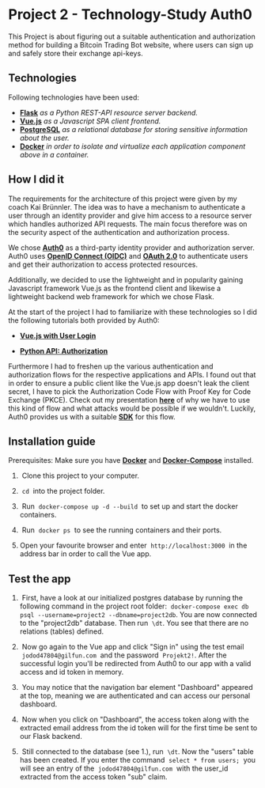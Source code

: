 # Project 2 - Technology-Study Auth0

This Project is about figuring out a suitable authentication and authorization method for building a Bitcoin Trading Bot website, where users can sign up and safely store
their exchange api-keys.

## Technologies

Following technologies have been used:

- [**Flask**](https://palletsprojects.com/p/flask/) *as a Python REST-API resource server backend.*
- [**Vue.js**](https://vuejs.org/) *as a Javascript SPA client frontend.*
- [**PostgreSQL**](https://www.postgresql.org/) *as a relational database for storing sensitive information about the user.*
- [**Docker**](https://www.docker.com/) *in order to isolate and virtualize each application component above in a container.*

## How I did it

The requirements for the architecture of this project were given by my coach Kai Brünnler. The idea was to have a mechanism to authenticate a user through an identity provider and give him access to a resource server which handles authorized API requests. The main focus therefore was on the security aspect of the authentication and authorization process.

We chose [**Auth0**](https://auth0.com/) as a third-party identity provider and authorization server. Auth0 uses [**OpenID Connect (OIDC)**](https://openid.net/connect/) and [**OAuth 2.0**](https://tools.ietf.org/html/rfc6749) to authenticate users and get their authorization to access protected resources.

Additionally, we decided to use the lightweight and in popularity gaining Javascript framework Vue.js as the frontend client and likewise a lightweight backend web framework for which we chose Flask.

At the start of the project I had to familiarize with these technologies so I did the following tutorials both provided by Auth0:

- [**Vue.js with User Login**](https://auth0.com/blog/beginner-vuejs-tutorial-with-user-login/)

- [**Python API: Authorization**](https://auth0.com/docs/quickstart/backend/python/01-authorization)

Furthermore I had to freshen up the various authentication and authorization flows for the respective applications and APIs. I found out that in order to ensure a public client like the Vue.js app doesn't leak the client secret, I have to pick the Authorization Code Flow with Proof Key for Code Exchange (PKCE). Check out my presentation [**here**](docs/Auth_Code_Flow_with_PKCE.odp) of why we have to use this kind of flow and what attacks would be possible if we wouldn't. Luckily, Auth0 provides us with a suitable [**SDK**](https://auth0.com/docs/libraries/auth0-spa-js) for this flow.

## Installation guide

Prerequisites: Make sure you have [**Docker**](https://docs.docker.com/get-docker/) and [**Docker-Compose**](https://docs.docker.com/compose/install/) installed.

1. &nbsp;Clone this project to your computer.

2. &nbsp;`cd`&nbsp; into the project folder.

3. &nbsp;Run &nbsp;`docker-compose up -d --build`&nbsp; to set up and start the docker containers.

4. &nbsp;Run &nbsp;`docker ps`&nbsp; to see the running containers and their ports.

5. Open your favourite browser and enter &nbsp;`http://localhost:3000`&nbsp; in the address bar in order to call the Vue app.

## Test the app

1. &nbsp;First, have a look at our initialized postgres database by running the following command in the project root folder: &nbsp;`docker-compose exec db psql --username=project2 --dbname=project2db`. You are now connected to the "project2db" database. Then run &nbsp;`\dt`. You see that there are no relations (tables) defined.

2. &nbsp;Now go again to the Vue app and click "Sign in" using the test email &nbsp;`jodod47804@gilfun.com`&nbsp; and the password &nbsp;`Projekt2!`. After the successful login you'll be redirected from Auth0 to our app with a valid access and id token in memory.

3. &nbsp;You may notice that the navigation bar element "Dashboard" appeared at the top, meaning we are authenticated and can access our personal dashboard.

4. &nbsp;Now when you click on "Dashboard", the access token along with the extracted email address from the id token will for the first time be sent to our Flask backend.

5. &nbsp;Still connected to the database (see 1.), run &nbsp;`\dt`. Now the "users" table has been created. If you enter the command &nbsp;`select * from users;`&nbsp; you will see an entry of the &nbsp;`jodod47804@gilfun.com`&nbsp; with the user_id extracted from the access token "sub" claim.
